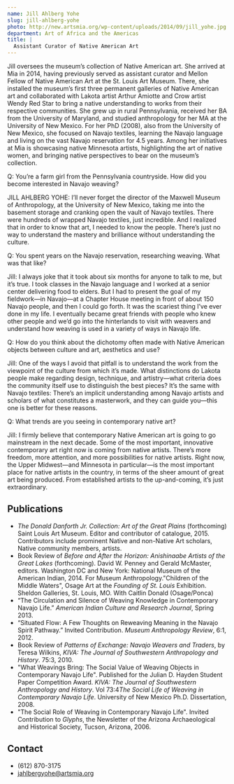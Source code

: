 ```yaml
---
name: Jill Ahlberg Yohe
slug: jill-ahlberg-yohe
photo: http://new.artsmia.org/wp-content/uploads/2014/09/jill_yohe.jpg
department: Art of Africa and the Americas
title: |
  Assistant Curator of Native American Art
---
```


Jill oversees the museum’s collection of Native American art. She arrived at Mia in 2014, having previously served as assistant curator and Mellon Fellow of Native American Art at the St. Louis Art Museum. There, she installed the museum’s first three permanent galleries of Native American art and collaborated with Lakota artist Arthur Amiotte and Crow artist Wendy Red Star to bring a native understanding to works from their respective communities. She grew up in rural Pennsylvania, received her BA from the University of Maryland, and studied anthropology for her MA at the University of New Mexico. For her PhD (2008), also from the University of New Mexico, she focused on Navajo textiles, learning the Navajo language and living on the vast Navajo reservation for 4.5 years. Among her initiatives at Mia is showcasing native Minnesota artists, highlighting the art of native women, and bringing native perspectives to bear on the museum’s collection.

Q: You’re a farm girl from the Pennsylvania countryside. How did you become interested in Navajo weaving?

JILL AHLBERG YOHE: I’ll never forget the director of the Maxwell Museum of Anthropology, at the University of New Mexico, taking me into the basement storage and cranking open the vault of Navajo textiles. There were hundreds of wrapped Navajo textiles, just incredible. And I realized that in order to know that art, I needed to know the people. There’s just no way to understand the mastery and brilliance without understanding the culture.

Q: You spent years on the Navajo reservation, researching weaving. What was that like?

Jill: I always joke that it took about six months for anyone to talk to me, but it’s true. I took classes in the Navajo language and I worked at a senior center delivering food to elders. But I had to present the goal of my fieldwork—in Navajo—at a Chapter House meeting in front of about 150 Navajo people, and then I could go forth. It was the scariest thing I’ve ever done in my life. I eventually became great friends with people who knew other people and we’d go into the hinterlands to visit with weavers and understand how weaving is used in a variety of ways in Navajo life.

Q: How do you think about the dichotomy often made with Native American objects between culture and art, aesthetics and use?

Jill: One of the ways I avoid that pitfall is to understand the work from the viewpoint of the culture from which it’s made. What distinctions do Lakota people make regarding design, technique, and artistry—what criteria does the community itself use to distinguish the best pieces? It’s the same with Navajo textiles: There’s an implicit understanding among Navajo artists and scholars of what constitutes a masterwork, and they can guide you—this one is better for these reasons.

 Q: What trends are you seeing in contemporary native art?

Jill: I firmly believe that contemporary Native American art is going to go mainstream in the next decade. Some of the most important, innovative contemporary art right now is coming from native artists. There’s more freedom, more attention, and more possibilities for native artists. Right now, the Upper Midwest—and Minnesota in particular—is the most important place for native artists in the country, in terms of the sheer amount of great art being produced. From established artists to the up-and-coming, it’s just extraordinary.

## Publications
- <em>The Donald Danforth Jr. Collection: Art of the Great Plains</em> (forthcoming) Saint Louis Art Museum. Editor and contributor of catalogue, 2015. Contributors include prominent Native and non-Native Art scholars, Native community members, artists.
- Book Review of <em>Before and After the Horizon: Anishinaabe Artists of the Great Lakes</em> (forthcoming). David W. Penney and Gerald McMaster, editors. Washington DC and New York: National Museum of the American Indian, 2014. For Museum Anthropology."Children of the Middle Waters", Osage Art at the <em>Founding of St. Louis</em> Exhibition. Sheldon Galleries, St. Louis, MO. With Caitlin Donald (Osage/Ponca)
- “The Circulation and Silence of Weaving Knowledge in Contemporary Navajo Life.” <em>American Indian Culture and Research Journal</em>, Spring 2013.
- “Situated Flow: A Few Thoughts on Reweaving Meaning in the Navajo Spirit Pathway.” Invited Contribution. <em>Museum Anthropology Review</em>, 6:1, 2012.
- Book Review of <em>Patterns of Exchange: Navajo Weavers and Traders</em>, by Teresa Wilkins, <em>KIVA: The Journal of Southwestern Anthropology and History</em>. 75:3, 2010.
- "What Weavings Bring: The Social Value of Weaving Objects in Contemporary Navajo Life". Published for the Julian D. Hayden Student Paper Competition Award. <em>KIVA: The Journal of Southwestern Anthropology and History</em>. Vol 73:4<em>The Social Life of Weaving in Contemporary Navajo Life</em>. University of New Mexico Ph.D. Dissertation, 2008.
- "The Social Role of Weaving in Contemporary Navajo Life". Invited Contribution to <em>Glyphs</em>, the Newsletter of the Arizona Archaeological and Historical Society, Tucson, Arizona, 2006.

## Contact
* (612) 870-3175
* [jahlbergyohe@artsmia.org](mailto:jahlbergyohe@artsmia.org)
